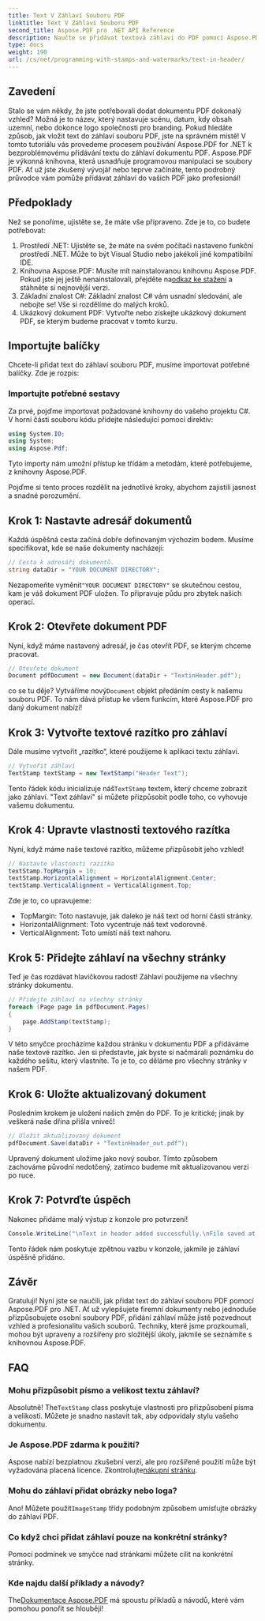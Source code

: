 ```yaml
---
title: Text V Záhlaví Souboru PDF
linktitle: Text V Záhlaví Souboru PDF
second_title: Aspose.PDF pro .NET API Reference
description: Naučte se přidávat textová záhlaví do PDF pomocí Aspose.PDF for .NET pomocí tohoto podrobného návodu. Vylepšete své dokumenty efektivně a efektivně.
type: docs
weight: 190
url: /cs/net/programming-with-stamps-and-watermarks/text-in-header/
---
```

## Zavedení

Stalo se vám někdy, že jste potřebovali dodat dokumentu PDF dokonalý vzhled? Možná je to název, který nastavuje scénu, datum, kdy obsah uzemní, nebo dokonce logo společnosti pro branding. Pokud hledáte způsob, jak vložit text do záhlaví souboru PDF, jste na správném místě! V tomto tutoriálu vás provedeme procesem používání Aspose.PDF for .NET k bezproblémovému přidávání textu do záhlaví dokumentu PDF. Aspose.PDF je výkonná knihovna, která usnadňuje programovou manipulaci se soubory PDF. Ať už jste zkušený vývojář nebo teprve začínáte, tento podrobný průvodce vám pomůže přidávat záhlaví do vašich PDF jako profesionál!

## Předpoklady

Než se ponoříme, ujistěte se, že máte vše připraveno. Zde je to, co budete potřebovat:

1. Prostředí .NET: Ujistěte se, že máte na svém počítači nastaveno funkční prostředí .NET. Může to být Visual Studio nebo jakékoli jiné kompatibilní IDE.
2.  Knihovna Aspose.PDF: Musíte mít nainstalovanou knihovnu Aspose.PDF. Pokud jste jej ještě nenainstalovali, přejděte na[odkaz ke stažení](https://releases.aspose.com/pdf/net/) a stáhněte si nejnovější verzi.
3. Základní znalost C#: Základní znalost C# vám usnadní sledování, ale nebojte se! Vše si rozdělíme do malých kroků.
4. Ukázkový dokument PDF: Vytvořte nebo získejte ukázkový dokument PDF, se kterým budeme pracovat v tomto kurzu.

## Importujte balíčky

Chcete-li přidat text do záhlaví souboru PDF, musíme importovat potřebné balíčky. Zde je rozpis:

### Importujte potřebné sestavy

Za prvé, pojďme importovat požadované knihovny do vašeho projektu C#. V horní části souboru kódu přidejte následující pomocí direktiv:

```csharp
using System.IO;
using System;
using Aspose.Pdf;
```

Tyto importy nám umožní přístup ke třídám a metodám, které potřebujeme, z knihovny Aspose.PDF.

Pojďme si tento proces rozdělit na jednotlivé kroky, abychom zajistili jasnost a snadné porozumění.

## Krok 1: Nastavte adresář dokumentů

Každá úspěšná cesta začíná dobře definovaným výchozím bodem. Musíme specifikovat, kde se naše dokumenty nacházejí:

```csharp
// Cesta k adresáři dokumentů.
string dataDir = "YOUR DOCUMENT DIRECTORY";
```

 Nezapomeňte vyměnit`"YOUR DOCUMENT DIRECTORY"` se skutečnou cestou, kam je váš dokument PDF uložen. To připravuje půdu pro zbytek našich operací.

## Krok 2: Otevřete dokument PDF

Nyní, když máme nastavený adresář, je čas otevřít PDF, se kterým chceme pracovat.

```csharp
// Otevřete dokument
Document pdfDocument = new Document(dataDir + "TextinHeader.pdf");
```

 co se tu děje? Vytváříme nový`Document` objekt předáním cesty k našemu souboru PDF. To nám dává přístup ke všem funkcím, které Aspose.PDF pro daný dokument nabízí!

## Krok 3: Vytvořte textové razítko pro záhlaví

Dále musíme vytvořit „razítko“, které použijeme k aplikaci textu záhlaví.

```csharp
// Vytvořit záhlaví
TextStamp textStamp = new TextStamp("Header Text");
```

 Tento řádek kódu inicializuje náš`TextStamp` textem, který chceme zobrazit jako záhlaví. "Text záhlaví" si můžete přizpůsobit podle toho, co vyhovuje vašemu dokumentu. 

## Krok 4: Upravte vlastnosti textového razítka

Nyní, když máme naše textové razítko, můžeme přizpůsobit jeho vzhled!

```csharp
// Nastavte vlastnosti razítka
textStamp.TopMargin = 10;
textStamp.HorizontalAlignment = HorizontalAlignment.Center;
textStamp.VerticalAlignment = VerticalAlignment.Top;
```

Zde je to, co upravujeme:
- TopMargin: Toto nastavuje, jak daleko je náš text od horní části stránky.
- HorizontalAlignment: Toto vycentruje náš text vodorovně.
- VerticalAlignment: Toto umístí náš text nahoru.

## Krok 5: Přidejte záhlaví na všechny stránky

Teď je čas rozdávat hlavičkovou radost! Záhlaví použijeme na všechny stránky dokumentu.

```csharp
// Přidejte záhlaví na všechny stránky
foreach (Page page in pdfDocument.Pages)
{
    page.AddStamp(textStamp);
}
```

V této smyčce procházíme každou stránku v dokumentu PDF a přidáváme naše textové razítko. Jen si představte, jak byste si načmárali poznámku do každého sešitu, který vlastníte. To je to, co děláme pro všechny stránky v našem PDF.

## Krok 6: Uložte aktualizovaný dokument

Posledním krokem je uložení našich změn do PDF. To je kritické; jinak by veškerá naše dřina přišla vniveč!

```csharp
// Uložit aktualizovaný dokument
pdfDocument.Save(dataDir + "TextinHeader_out.pdf");
```

Upravený dokument uložíme jako nový soubor. Tímto způsobem zachováme původní nedotčený, zatímco budeme mít aktualizovanou verzi po ruce.

## Krok 7: Potvrďte úspěch

Nakonec přidáme malý výstup z konzole pro potvrzení!

```csharp
Console.WriteLine("\nText in header added successfully.\nFile saved at " + dataDir);
```

Tento řádek nám poskytuje zpětnou vazbu v konzole, jakmile je záhlaví úspěšně přidáno.

## Závěr

Gratuluji! Nyní jste se naučili, jak přidat text do záhlaví souboru PDF pomocí Aspose.PDF pro .NET. Ať už vylepšujete firemní dokumenty nebo jednoduše přizpůsobujete osobní soubory PDF, přidání záhlaví může jistě pozvednout vzhled a profesionalitu vašich souborů. Techniky, které jsme prozkoumali, mohou být upraveny a rozšířeny pro složitější úkoly, jakmile se seznámíte s knihovnou Aspose.PDF.

## FAQ

### Mohu přizpůsobit písmo a velikost textu záhlaví?
 Absolutně! The`TextStamp` class poskytuje vlastnosti pro přizpůsobení písma a velikosti. Můžete je snadno nastavit tak, aby odpovídaly stylu vašeho dokumentu.

### Je Aspose.PDF zdarma k použití?
Aspose nabízí bezplatnou zkušební verzi, ale pro rozšířené použití může být vyžadována placená licence. Zkontrolujte[nákupní stránku](https://purchase.aspose.com/buy).

### Mohu do záhlaví přidat obrázky nebo loga?
 Ano! Můžete použít`ImageStamp` třídy podobným způsobem umísťujte obrázky do záhlaví PDF.

### Co když chci přidat záhlaví pouze na konkrétní stránky?
Pomocí podmínek ve smyčce nad stránkami můžete cílit na konkrétní stránky.

### Kde najdu další příklady a návody?
 The[Dokumentace Aspose.PDF](https://reference.aspose.com/pdf/net/) má spoustu příkladů a návodů, které vám pomohou ponořit se hlouběji!